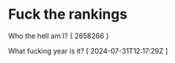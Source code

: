 # Fuck the rankings

Who the hell am I?
{ 2658266 }

What fucking year is it?
[ 2024-07-31T12:17:29Z ]
